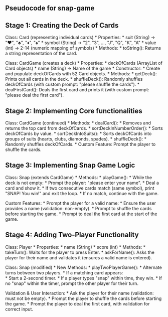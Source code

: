 ## Pseudocode for snap-game

## Stage 1: Creating the Deck of Cards

Class: Card  (representing individual cards)
     * Properties:
         * suit (String) → "♥", "♣", "♦", "♠" 
         * symbol (String) → "2", "3", ..., "J", "Q", "K", "A"
         * value (int) → 2-14 (numeric mapping of symbols)
     * Methods:
         * toString(): Returns a string representation of the card.

Class: CardGame (creates a deck)
     * Properties:
         * deckOfCards (ArrayList of Card objects)
         * name (String) → Name of the game
     * Constructor:
         * Create and populate deckOfCards with 52 Card objects.
     * Methods:
         * getDeck(): Prints out all cards in the deck.
         * shuffleDeck(): Randomly shuffles deckOfCards (with custom prompt: "please shuffle the cards").
         * dealFirstCard(): Deals the first card and prints it (with custom prompt: "please deal the first card").

## Stage 2: Implementing Core functionalities

Class: CardGame (continued)
     * Methods:
         * dealCard():
              * Removes and returns the top card from deckOfCards.
         * sortDeckInNumberOrder():
              * Sorts deckOfCards by value.
         * sortDeckIntoSuits():
              * Sorts deckOfCards into groups of suits (hearts, clubs, diamonds, spades).
         * shuffleDeck():
              * Randomly shuffles deckOfCards.
              * Custom Feature: Prompt the player to shuffle the cards.


## Stage 3: Implementing Snap Game Logic

Class: Snap (extends CardGame)
     * Methods:
         * playGame():
              * While the deck is not empty:
                   * Prompt the player: "please enter your name".
                   * Deal a card and show it.
                   * If two consecutive cards match (same symbol), print "SNAP! You win!" and exit the loop.
                   * If no match, continue with the game.

Custom Features:
     * Prompt the player for a valid name:
         * Ensure the user provides a name (validation: non-empty).
     * Prompt to shuffle the cards before starting the game.
     * Prompt to deal the first card at the start of the game.

## Stage 4: Adding Two-Player Functionality

Class: Player
     * Properties:
         * name (String)
         * score (int)
     * Methods:
         * takeTurn(): Waits for the player to press Enter.
         * askForName(): Asks the player for their name and validates it (ensures a valid name is entered).

Class: Snap (modified)
     * New Methods:
         * playTwoPlayerGame():
              * Alternate turns between two players.
              * If a matching card appears:   
                  * Start a 2-second timer.
                  * If a player types "snap" within time, they win.
                  * If no "snap" within the timer, prompt the other player for their turn.

Validation & User Interaction:
    * Ask the player for their name (validation: must not be empty).
    * Prompt the player to shuffle the cards before starting the game.
    * Prompt the player to deal the first card, with validation for correct input.
